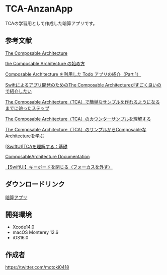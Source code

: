 # TCA-AnzanApp
TCAの学習用として作成した暗算アプリです。

## 参考文献

[The Composable Architecture](https://github.com/pointfreeco/swift-composable-architecture)

[the Composable Architecture の始め方](https://qiita.com/zeero/items/b77cb689d9a707d94ac7)

[Composable Architecture を利用した Todo アプリの紹介（Part 1）](https://qiita.com/kalupas226/items/2c9680396b039fc7499b)

[Swiftによるアプリ開発のためのThe Composable Architectureがすごく良いので紹介したい](https://qiita.com/yimajo/items/77c204ab091223f9cb14)

[The Composable Architecture（TCA）で簡単なサンプルを作れるようになるまでに辿ったステップ](https://bamboo-hero.com/entry/tca-getting-started-steps)

[The Composable Architecture（TCA）のカウンターサンプルを理解する](https://bamboo-hero.com/entry/tca-counter-sample)

[The Composable Architecture（TCA）のサンプルからComposableなArchitectureを学ぶ](https://bamboo-hero.com/entry/learn-composable-architecture-from-tca-sample)

[[SwiftUI]TCAを理解する：基礎](https://zenn.dev/search?q=TCA)

[ComposableArchitecture Documentation](https://pointfreeco.github.io/swift-composable-architecture/#structures)

[【SwiftUI】キーボードを閉じる（フォーカスを外す）](https://thwork.net/2021/11/19/swiftui_keyboard-close_focus-remove/)

## ダウンロードリンク
[暗算アプリ](https://apps.apple.com/jp/app/%E6%9A%97%E7%AE%97%E3%82%A2%E3%83%97%E3%83%AA/id1632869426)

## 開発環境
- Xcode14.0
- macOS Monterey 12.6
- iOS16.0

## 作成者
https://twitter.com/motoki0418
